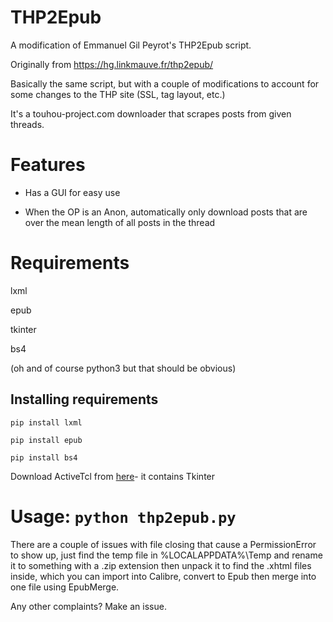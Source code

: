# THP2Epub
A modification of Emmanuel Gil Peyrot's THP2Epub script.

Originally from https://hg.linkmauve.fr/thp2epub/

Basically the same script, but with a couple of modifications to account for some changes to the THP site (SSL, tag layout, etc.)

It's a touhou-project.com downloader that scrapes posts from given threads.

# Features

* Has a GUI for easy use

* When the OP is an Anon, automatically only download posts that are over the mean length of all posts in the thread

# Requirements

lxml

epub

tkinter

bs4

(oh and of course python3 but that should be obvious)

## Installing requirements

`pip install lxml`

`pip install epub`

`pip install bs4`

Download ActiveTcl from [here](https://www.activestate.com/products/activetcl/)- it contains Tkinter

# Usage: `python thp2epub.py`

There are a couple of issues with file closing that cause a PermissionError to show up, just find the temp file in %LOCALAPPDATA%\Temp and rename it to something with a .zip extension then unpack it to find the .xhtml files inside, which you can import into Calibre, convert to Epub then merge into one file using EpubMerge.

Any other complaints? Make an issue.
